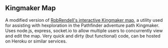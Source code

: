 ## Kingmaker Map

A modified version of [RobRendell's interactive Kingmaker map](http://paizo.com/threads/rzs2q3im?Greetings-and-some-webbased-tools-I-wrote), a utility used for assisting with hexploration in the Pathfinder adventure path Kingmaker. Uses node.js, express, socket.io to allow multiple users to concurrently view and edit the map. Very quick and dirty (but functional) code, can be hosted on Heroku or similar services.